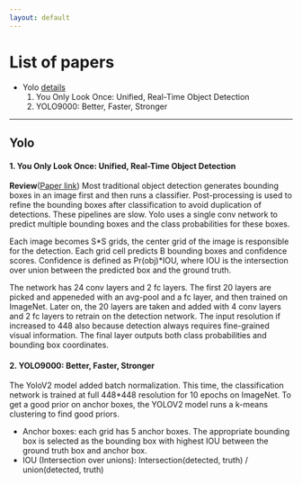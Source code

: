 ```yaml
---
layout: default
---
```


# [](#list) List of papers
  * Yolo [details](#yolo)
    1. You Only Look Once: Unified, Real-Time Object Detection
    2. YOLO9000: Better, Faster, Stronger


* * *

## <a id="coarseprune"></a>Yolo

#### **1. You Only Look Once: Unified, Real-Time Object Detection**

**Review**([Paper link](https://arxiv.org/abs/1506.02640))
Most traditional object detection generates bounding boxes in an image first
and then runs a classifier.
Post-processing is used to refine the bounding boxes after classification to
avoid duplication of detections.
These pipelines are slow.
Yolo uses a single conv network to predict multiple bounding boxes and
the class probabilities for these boxes.

Each image becomes S*S grids, the center grid of the image is responsible
for the detection.
Each grid cell predicts B bounding boxes and confidence scores.
Confidence is defined as Pr(obj)*IOU, where IOU is the intersection over
union between the predicted box and the ground truth.

The network has 24 conv layers and 2 fc layers.
The first 20 layers are picked and appeneded with an avg-pool and a fc layer,
and then trained on ImageNet.
Later on, the 20 layers are taken and added with 4 conv layers and 2 fc layers
to retrain on the detection network.
The input resolution if increased to 448 also because detection always requires
fine-grained visual information.
The final layer outputs both class probabilities and bounding box coordinates.

#### **2. YOLO9000: Better, Faster, Stronger**
The YoloV2 model added batch normalization.
This time, the classification network is trained at full 448*448 resolution
for 10 epochs on ImageNet.
To get a good prior on anchor boxes, the YOLOV2 model runs a
k-means clustering to find good priors.
* Anchor boxes: each grid has 5 anchor boxes.
The appropriate bounding box is selected as the bounding box with highest IOU between the ground truth box and anchor box.
* IOU (Intersection over unions):
Intersection(detected, truth) / union(detected, truth)

